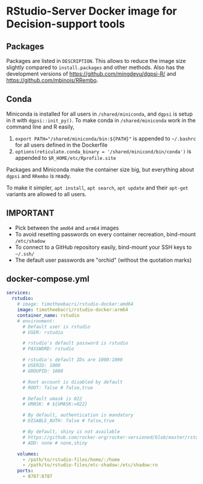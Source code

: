 # RStudio-Server Docker image for Decision-support tools

## Packages
Packages are listed in `DESCRIPTION`. This allows to reduce the image size slightly compared to `install.packages` and other methods.
Also has the development versions of https://github.com/mingdeyu/dgpsi-R/ and https://github.com/mbinois/RRembo.

## Conda
Miniconda is installed for all users in `/shared/miniconda`, and `dgpsi` is setup in it with `dgpsi::init_py()`.
To make conda in `/shared/miniconda` work in the command line and R easily,
1. `export PATH="/shared/miniconda/bin:${PATH}"` is appended to `~/.bashrc` for all users defined in the Dockerfile
2. `options(reticulate.conda_binary = '/shared/minicond/bin/conda')` is appended to `$R_HOME/etc/Rprofile.site`

Packages and Miniconda make the container size big, but everything about `dgpsi` and `RRembo` is ready.

To make it simpler, `apt install`, `apt search`, `apt update` and their `apt-get` variants are allowed to all users.

## IMPORTANT
- Pick between the `amd64` and `arm64` images
- To avoid resetting passwords on every container recreation, bind-mount `/etc/shadow`
- To connect to a GitHub repository easily, bind-mount your SSH keys to `~/.ssh/`
- The default user passwords are "orchid" (without the quotation marks)

## docker-compose.yml
```yaml
services:
  rstudio:
    # image: timotheebacri/rstudio-docker:amd64
    image: timotheebacri/rstudio-docker:arm64
    container_name: rstudio
    # environment:
      # Default user is rstudio
      # USER: rstudio

      # rstudio's default password is rstudio
      # PASSWORD: rstudio

      # rstudio's default IDs are 1000:1000
      # USERID: 1000
      # GROUPID: 1000

      # Root account is disabled by default
      # ROOT: false # false,true

      # Default umask is 022
      # UMASK: # ${UMASK:=022}

      # By default, authentication is mandatory
      # DISABLE_AUTH: false # false,true

      # By default, shiny is not available
      # https://github.com/rocker-org/rocker-versioned/blob/master/rstudio/add_shiny.sh
      # ADD: none # none,shiny

    volumes:
      - /path/to/rstudio-files/home/:/home
      - /path/to/rstudio-files/etc-shadow:/etc/shadow:ro
    ports:
      - 8787:8787
```
